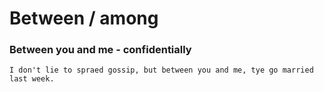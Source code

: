 # Between / among
   ###  Between you and me - confidentially
    I don't lie to spraed gossip, but between you and me, tye go married last week.
